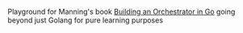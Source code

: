 Playground for Manning's book [Building an Orchestrator in Go](https://livebook.manning.com/book/build-an-orchestration-system-from-scratch)
going beyond just Golang for pure learning purposes
